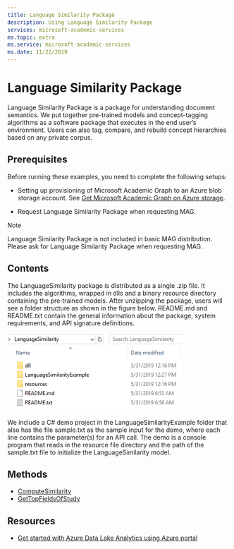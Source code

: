 ```yaml
---
title: Language Similarity Package
description: Using Language Similarity Package
services: microsoft-academic-services
ms.topic: extra
ms.service: microsoft-academic-services
ms.date: 11/22/2019
---
```

# Language Similarity Package

Language Similarity Package is a package for understanding document semantics. We put together  pre-trained models and concept-tagging algorithms as a software package that executes in the end user’s environment. Users can also tag, compare, and rebuild concept hierarchies based on any private corpus.

## Prerequisites

Before running these examples, you need to complete the following setups:

* Setting up provisioning of Microsoft Academic Graph to an Azure blob storage account. See [Get Microsoft Academic Graph on Azure storage](get-started-setup-provisioning.md).

* Request Language Similarity Package when requesting MAG.

> [!NOTE]
> Language Similarity Package is not included in basic MAG distribution. Please ask for Language Similarity Package when requesting MAG.

## Contents

The LanguageSimilarity package is distributed as a single .zip file. It includes the algorithms, wrapped in dlls and a binary resource directory containing the pre‑trained models. After unzipping the package, users will see a folder structure as shown in the figure below. README.md and README.txt contain the general information about the package, system requirements, and API signature definitions.

![Language Similarity Package content](media/language-similarity/content.png "Language Similarity Package content")

We include a C# demo project in the LanguageSimilarityExample folder that also has the file sample.txt as the sample input for the demo, where each line contains the parameter(s) for an API call.
The demo is a console program that reads in the resource file directory and the path of the sample.txt file to initialize the LanguageSimilarity model.

## Methods

* [ComputeSimilarity](language-similarity-computesimilarity.md)
* [GetTopFieldsOfStudy](language-similarity-gettopfieldsofstudy.md)

## Resources

* [Get started with Azure Data Lake Analytics using Azure portal](https://docs.microsoft.com/en-us/azure/data-lake-analytics/data-lake-analytics-get-started-portal)

